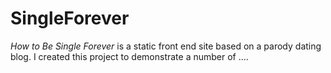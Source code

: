# SingleForever

_How to Be Single Forever_ is a static front end site based on a parody dating blog. I created this project to demonstrate a number of ....

